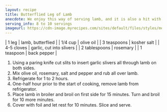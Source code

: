 ```yaml
---
layout: recipe
title: Butterflied Leg of Lamb
anecdote: We enjoy this way of serving lamb, and it is also a hit with company. It saves a lot of time if you ask your butcher to butterfly the leg for you. This is great either in the broiler or on the BBQ.
serving_info: 8 to 10 servings
imageurl: https://cdn-image.myrecipes.com/sites/default/files/styles/medium_2x/public/image/recipes/oh/webertimetogrill/butterflied-leg-of-lamb-pesto-aioli-oh-x.jpg?itok=-HpSWqLw
---
```

<!-- Ingredients -->

| 1 leg | lamb, butterflied |
| 1/4 cup | olive oil |
| 3 teaspoons | kosher salt |
| 4-5 cloves | garlic, cut into slivers |
| 2 tablespoons | rosemary |
| 1 teaspoon | back pepper |

<!-- split -->
<!-- Steps -->
1. Using a paring knife cut slits to insert garlic slivers all through lamb on both sides.
2. Mix olive oil, rosemary, salt and pepper and rub all over lamb.
3. Refrigerate for 1 to 2 hours.
4. One-half hour prior to the start of cooking, remove lamb from refrigerator.
5. Place lamb in broiler and broil on first side for 15 minutes. Turn and broil for 10 more minutes.
6. Cover with foil and let rest for 10 minutes. Slice and serve. 
